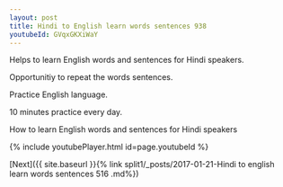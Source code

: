 ```yaml
---
layout: post
title: Hindi to English learn words sentences 938 
youtubeId: GVqxGKXiWaY
---
```

 
 
Helps to learn English words and sentences for Hindi speakers.

Opportunitiy to repeat the words sentences. 

Practice English language. 
 
10 minutes practice every day. 
 
How to learn English words and sentences for Hindi speakers 
 
{% include youtubePlayer.html id=page.youtubeId %}
 
 
[Next]({{ site.baseurl }}{% link  split1/_posts/2017-01-21-Hindi to english learn words sentences 516 .md%})
 
